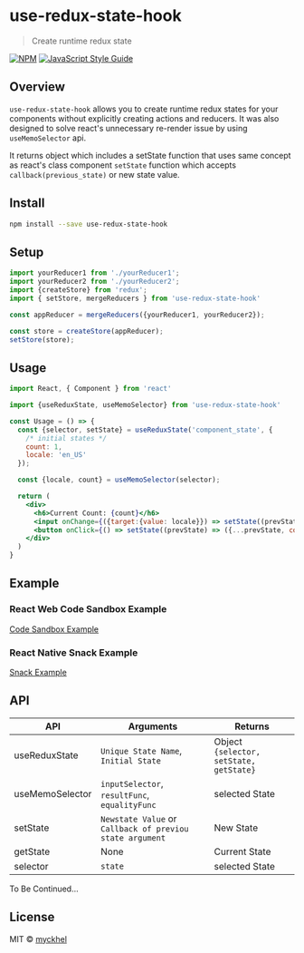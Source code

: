 # use-redux-state-hook

> Create runtime redux state

[![NPM](https://img.shields.io/npm/v/use-redux-state-hook.svg)](https://www.npmjs.com/package/use-redux-state-hook) [![JavaScript Style Guide](https://img.shields.io/badge/code_style-standard-brightgreen.svg)](https://standardjs.com)

## Overview
`use-redux-state-hook` allows you to create runtime redux states for your components without explicitly creating actions and reducers.
It was also designed to solve react's unnecessary re-render issue by using `useMemoSelector` api.

It returns object which includes a setState function that uses same concept as react's class component `setState` function which accepts `callback(previous_state)` or new state value.

## Install

```bash
npm install --save use-redux-state-hook
```

## Setup
```js
import yourReducer1 from './yourReducer1';
import yourReducer2 from './yourReducer2';
import {createStore} from 'redux';
import { setStore, mergeReducers } from 'use-redux-state-hook'

const appReducer = mergeReducers({yourReducer1, yourReducer2});

const store = createStore(appReducer);
setStore(store);
```

## Usage

```jsx
import React, { Component } from 'react'

import {useReduxState, useMemoSelector} from 'use-redux-state-hook'

const Usage = () => {
  const {selector, setState} = useReduxState('component_state', {
    /* initial states */
    count: 1,
    locale: 'en_US'
  });

  const {locale, count} = useMemoSelector(selector);

  return (
    <div>
      <h6>Current Count: {count}</h6>
      <input onChange={({target:{value: locale}}) => setState((prevState) => ({...prevState, locale}))} value={locale} />
      <button onClick={() => setState((prevState) => ({...prevState, count: count + 1}))}>Increment Count</button>
    </div>
  )
}
```

## Example
### React Web Code Sandbox Example
[Code Sandbox Example](https://codesandbox.io/s/usereduxstate-gdl7g)

### React Native Snack Example
[Snack Example](https://snack.expo.io/embed.js)

## API

| API | Arguments | Returns |
-- | ---------- | ------- |
| useReduxState | `Unique State Name`, `Initial State` | Object `{selector, setState, getState}`
| useMemoSelector | `inputSelector`, `resultFunc`, `equalityFunc` | selected State
| setState | `Newstate Value` or `Callback of previou state argument` | New State
| getState | None | Current State
| selector | `state` | selected State

To Be Continued...

## License

MIT © [myckhel](https://github.com/myckhel)
